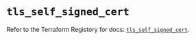 # `tls_self_signed_cert`

Refer to the Terraform Registory for docs: [`tls_self_signed_cert`](https://registry.terraform.io/providers/hashicorp/tls/4.0.5/docs/resources/self_signed_cert).
